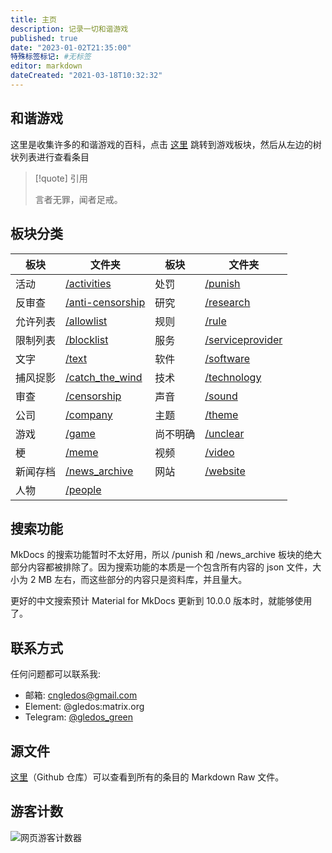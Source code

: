 ```yaml
---
title: 主页
description: 记录一切和谐游戏
published: true
date: "2023-01-02T21:35:00"
特殊标签标记: #无标签
editor: markdown
dateCreated: "2021-03-18T10:32:32"
---
```


## 和谐游戏

这里是收集许多的和谐游戏的百科，点击 [这里][/game] 跳转到游戏板块，然后从左边的树状列表进行查看条目

<!--
如果需要搜索，可以进入 Github 仓库进行搜索，因为 Mkdocs 内建的搜索功能不适合过大的文档，所以 Mkdocs 搜索功能已关闭。
-->

> [!quote] 引用
>
> 言者无罪，闻者足戒。

## 板块分类

| 板块     | 文件夹                  | 板块     | 文件夹               |
| -------- | ----------------------- | -------- | -------------------- |
| 活动     | [/activities][]         | 处罚     | [/punish][]          |
| 反审查   | [/anti-censorship][/ac] | 研究     | [/research][]        |
| 允许列表 | [/allowlist][]          | 规则     | [/rule][]            |
| 限制列表 | [/blocklist][]          | 服务     | [/serviceprovider][] |
| 文字     | [/text][]               | 软件     | [/software][]        |
| 捕风捉影 | [/catch_the_wind][]     | 技术     | [/technology][]      |
| 审查     | [/censorship][]         | 声音     | [/sound][]           |
| 公司     | [/company][]            | 主题     | [/theme][]           |
| 游戏     | [/game][]               | 尚不明确 | [/unclear][]         |
| 梗       | [/meme][]               | 视频     | [/video][]           |
| 新闻存档 | [/news_archive][]       | 网站     | [/website][]         |
| 人物     | [/people][]             |          |                      |

[/ac]: /anti-censorship/index.md
[/activities]: /activities/index.md
[/allowlist]: /allowlist/index.md
[/blocklist]: /blocklist/index.md
[/catch_the_wind]: /catch_the_wind/index.md
[/censorship]: /censorship/index.md
[/company]: /company/index.md
[/game]: /game/index.md
[/meme]: /meme/index.md
[/news_archive]: /news_archive/index.md
[/people]: /people/index.md
[/punish]: /punish/index.md
[/research]: /research/index.md
[/rule]: /rule/index.md
[/serviceprovider]: /serviceprovider/index.md
[/software]: /software/index.md
[/sound]: /sound/index.md
[/technology]: /technology/index.md
[/text]: /text/index.md
[/theme]: /theme/index.md
[/unclear]: /unclear/index.md
[/video]: /video/index.md
[/website]: /website/index.md

## 搜索功能

MkDocs 的搜索功能暂时不太好用，所以 /punish 和 /news_archive 板块的绝大部分内容都被排除了。因为搜索功能的本质是一个包含所有内容的 json 文件，大小为 2 MB 左右，而这些部分的内容只是资料库，并且量大。



更好的中文搜索预计 Material for MkDocs 更新到 10.0.0 版本时，就能够使用了。

## 联系方式

任何问题都可以联系我:

+   邮箱: cngledos@gmail.com
+   Element: @gledos:matrix.org
+   Telegram: [@gledos_green](https://t.me/gledos_green)

## 源文件

[这里](https://github.com/gledos/ggame)（Github 仓库）可以查看到所有的条目的 Markdown Raw 文件。

## 游客计数

![网页游客计数器](https://count.getloli.com/get/@:ggame)

<!--

## 此 Wiki 的技术问题

由于对 mkdocs 不过熟悉，所以有一些条目会有问题，比如:

+ PDF 文件似乎不被 mkdocs 支持，无法被输出到 GitHub pages
+ TLS 已失效，正在修复

-->
